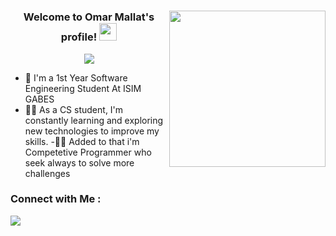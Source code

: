 #
<img width="250" align="right" src="https://c.tenor.com/_DOBjnGspYAAAAAM/code-coding.gif">

<h3 align="center">
  Welcome to Omar Mallat's profile!
  <img src="https://media.giphy.com/media/hvRJCLFzcasrR4ia7z/giphy.gif" width="28">
</h3>

<!-- Typing SVG by DenverCoder1 - https://github.com/DenverCoder1/readme-typing-svg -->
<p align="center">
  <a href="https://github.com/DenverCoder1/readme-typing-svg"><img src="https://readme-typing-svg.herokuapp.com/?lines=Software%20Engineering%20Enthusiast;Always%20learning%20new%20things&font=Fira%20Code&center=true&width=440&height=45&color=f75c7e&vCenter=true&size=22"></a>
</p> 

- 🏢 I'm a 1st Year Software Engineering Student At ISIM GABES 
- 👨‍💻 As a CS student, I'm constantly learning and exploring new technologies to improve my skills.
-👨‍💻 Added to that i'm Competetive Programmer who seek always to solve more challenges 


### Connect with Me :

<a href="https://[linkedin.com/in/Omar Mallat](https://www.linkedin.com/in/omar-mallat-8157951a6)" target="_blank"><img src="https://img.shields.io/badge/-Omar%20Mallat-0077B5?style=for-the-badge&logo=Linkedin&logoColor=white"/></a>

